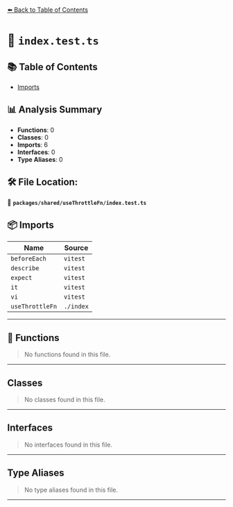 [⬅️ Back to Table of Contents](../../../index.md)

# 📄 `index.test.ts`

## 📚 Table of Contents

- [Imports](#imports)

## 📊 Analysis Summary

- **Functions**: 0
- **Classes**: 0
- **Imports**: 6
- **Interfaces**: 0
- **Type Aliases**: 0

## 🛠️ File Location:
📂 **`packages/shared/useThrottleFn/index.test.ts`**

## 📦 Imports

| Name | Source |
|------|--------|
| `beforeEach` | `vitest` |
| `describe` | `vitest` |
| `expect` | `vitest` |
| `it` | `vitest` |
| `vi` | `vitest` |
| `useThrottleFn` | `./index` |


---

## 🔧 Functions

> No functions found in this file.


---

## Classes

> No classes found in this file.


---

## Interfaces

> No interfaces found in this file.


---

## Type Aliases

> No type aliases found in this file.


---